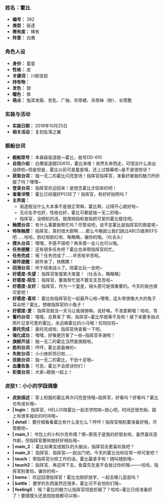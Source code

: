 ### 姓名：霍比
* **编号：** 362
* **类型：** 驱逐
* **稀有度：** 稀有
* **阵营：** 白鹰


### 角色人设
* **身份：** 童星
* **性格：** 皮
* **关键词：** 川剧变脸
* **持有物：** 
* **发色：** 银
* **瞳色：** 紫
* **萌点：** 兔耳发箍、贫乳、广袖、吊带裙、吊带袜（粉）、长筒靴


### 实装与活动
* **实装日期：** 2018年10月25日
* **相关活动：** 复刻坠落之翼


### 舰船台词
* **舰船型号：** 本森级驱逐舰—霍比，舷号DD-610
* **自我介绍：** 白鹰驱逐舰DD610，霍比来喽！突然东奔西走，可惜没什么突出战绩啦~但是但是，霍比以前可是童星哦，还上过银幕呢~是不是很惊讶？
* **获取台词：** 独一无二的霍比闪亮登场！指挥官指挥官，准备好被我的魅力所折服了吗？嘿嘿~
* **登录台词：** 指挥官欢迎回来！是想念霍比才回来的吧！
* **查看详情：** 霍比已经摆好POSE了！指挥官，有好好拍照吗？
* **主界面：**
  * 驱逐舰没什么大本事不是很正常嘛，霍比啊，过得开心就好啦~
  * 无论名字也好，性格也好，霍比可都是独一无二的哦~
  * 指挥官，没相机的话，就用拇指和食指把可爱的霍比框住吧。
* **触摸台词：** 有什么事要我帮忙吗？尽管说吧，说不定霍比是指挥官的救星呢~
* **特殊触摸：** 指挥官，真的很大胆啊……那么今晚就让我们跳过ABCD直奔EFG吧……哈哈，脸红啦脸红啦，略略略，骗你的哦。（吐舌头）
* **摸头台词：** 嘿嘿，手感不错吧？再多摸一会儿也可以哦。
* **任务提醒：** 还有很多任务吧？霍比也来帮指挥官的忙。
* **任务完成：** 哦？任务完成了……辛苦啦辛苦啦。
* **邮件提醒：** 邮件来了，快瞧瞧！
* **回港台词：** 终于结束战斗了。陪霍比玩一会吧~
* **好感度-失望：** 指挥官笨蛋笨大笨蛋！（吐舌头，略略略）
* **好感度-陌生：** 指挥官，要我帮忙就不要支支吾吾啦~
* **好感度-友好：** 指挥官，作为一个童星，镜头感可是很重要的。今天的我也很可爱吧！
* **好感度-喜欢：** 霍比和指挥官在一起最开心啦~嘿嘿，这头带很像大大的兔子耳朵吧？霍比，想做指挥官的小兔子！
* **好感度-爱：** 指挥官就当一天马让我骑骑嘛。说好咯，不准耍赖哦！哈哈，驾
* **誓约台词：** 嘻嘻，总算来了 啊，指挥官~霍比早就等不及啦！接下来要多拍点照片记录可爱的霍比，永远做霍比的小马哦！拉钩拉钩~
* **委托完成：** 委托完成啦，指挥官快查看一下吧。
* **强化成功：** 嘿嘿，好像更厉害了一些~指挥官多谢啦！
* **旗舰开战：** 独一无二的霍比当然是旗舰啦。
* **胜利台词：** 哼哼，霍比是最棒的~
* **失败台词：** 小小挫折而已啦……
* **技能台词：** 独一无二的霍比，干劲十足哦~
* **血量告急：** 可恶，霍比不会原谅你们！
* **彩蛋台词：** 大家~跟我一起上！


### 皮肤1：小小的学园偶像
* **皮肤描述：** 穿上校服的霍比再次闪亮登场哦~指挥官，好看吗？好看吗？霍比也有成长哦~
* **| login：** 指挥官，HELLO!陪霍比一起去学院啦~放心吧，时间还很充裕，路上有很多独处的时间哦~
* **| detail：** 要仔细看看霍比有什么变化么？哼哼！指挥官相机要准备好哦，尽管瞧吧~
* **| main_1：** 书包上的小科尔克布偶？嗯~那孩子是我的好朋友啦，虽然喜欢恶作剧，但指挥官要和她好好相处哦~
* **| main_2：** 霍比如果变成舰队的头脑派，指挥官会更喜欢我吧？
* **| main_3：** 指挥官，指挥官~一起出门吧。今天的霍比也和往常一样可爱吧？
* **| touch：** 帮指挥官分担工作的话，霍比最拿手啦！随叫随到哦~
* **| touch2：** 指挥官，再这样下去，鱼雷先生是不会放过你的哦~——哈哈，指挥官别害怕，骗你的啦~
* **| home：** 欢迎回港指挥官！霍比也刚好放学，一起去哪儿逛逛吗？
* **| battle：** 要学的东西虽然还很多，霍比可不会怕你们哦~
* **| feeling5：** 哦？霍比的魅力让指挥官彻底折服了？哈哈~霍比已经准备好了！要摸摸头还是抱抱我都可以哦~
